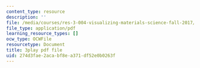 ```yaml
---
content_type: resource
description: ''
file: /media/courses/res-3-004-visualizing-materials-science-fall-2017/274d3fae2acabf8ea371df52e0b0263f_LqwvVAtEIx8.pdf
file_type: application/pdf
learning_resource_types: []
ocw_type: OCWFile
resourcetype: Document
title: 3play pdf file
uid: 274d3fae-2aca-bf8e-a371-df52e0b0263f
---
```

